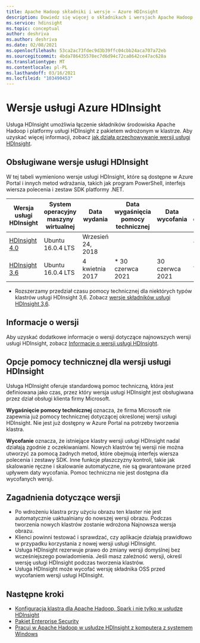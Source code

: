 ```yaml
---
title: Apache Hadoop składniki i wersje — Azure HDInsight
description: Dowiedz się więcej o składnikach i wersjach Apache Hadoop w usłudze Azure HDInsight.
ms.service: hdinsight
ms.topic: conceptual
author: deshriva
ms.author: deshriva
ms.date: 02/08/2021
ms.openlocfilehash: 53ca2ac73fdec9d3b39ffc04cbb24aca707a72eb
ms.sourcegitcommit: 4bda786435578ec7d6d94c72ca8642ce47ac628a
ms.translationtype: MT
ms.contentlocale: pl-PL
ms.lasthandoff: 03/16/2021
ms.locfileid: "103490453"
---
```

# <a name="azure-hdinsight-versions"></a>Wersje usługi Azure HDInsight

Usługa HDInsight umożliwia łączenie składników środowiska Apache Hadoop i platformy usługi HDInsight z pakietem wdrożonym w klastrze. Aby uzyskać więcej informacji, zobacz [jak działa przechowywanie wersji usługi HDInsight](hdinsight-overview-versioning.md).

## <a name="supported-hdinsight-versions"></a>Obsługiwane wersje usługi HDInsight

W tej tabeli wymieniono wersje usługi HDInsight, które są dostępne w Azure Portal i innych metod wdrażania, takich jak program PowerShell, interfejs wiersza polecenia i zestaw SDK platformy .NET.

| Wersja usługi HDInsight | System operacyjny maszyny wirtualnej | Data wydania | Data wygaśnięcia pomocy technicznej | Data wycofania | Wysoka dostępność |
| --- | --- | --- | --- | --- | --- |
| [HDInsight 4.0](hdinsight-40-component-versioning.md) |Ubuntu 16.0.4 LTS |Wrzesień 24, 2018 | | |Tak |
| [HDInsight 3,6](hdinsight-36-component-versioning.md) |Ubuntu 16.0.4 LTS |4 kwietnia 2017      | * 30 czerwca 2021 |30 czerwca 2021 |Tak |

* Rozszerzamy przedział czasu pomocy technicznej dla niektórych typów klastrów usługi HDInsight 3,6. Zobacz [wersje składników usługi HDInsight 3,6](hdinsight-36-component-versioning.md).

## <a name="release-notes"></a>Informacje o wersji

Aby uzyskać dodatkowe informacje o wersji dotyczące najnowszych wersji usługi HDInsight, zobacz [Informacje o wersji usługi HDInsight](hdinsight-release-notes.md).

## <a name="support-options-for-hdinsight-versions"></a>Opcje pomocy technicznej dla wersji usługi HDInsight

Usługa HDInsight oferuje standardową pomoc techniczną, która jest definiowana jako czas, przez który wersja usługi HDInsight jest obsługiwana przez dział obsługi klienta firmy Microsoft.

**Wygaśnięcie pomocy technicznej** oznacza, że firma Microsoft nie zapewnia już pomocy technicznej dotyczącej określonej wersji usługi HDInsight. Nie jest już dostępny w Azure Portal na potrzeby tworzenia klastra.

**Wycofanie** oznacza, że istniejące klastry wersji usługi HDInsight nadal działają zgodnie z oczekiwaniami. Nowych klastrów tej wersji nie można utworzyć za pomocą żadnych metod, które obejmują interfejs wiersza polecenia i zestawy SDK. Inne funkcje płaszczyzny kontroli, takie jak skalowanie ręczne i skalowanie automatyczne, nie są gwarantowane przed upływem daty wycofania. Pomoc techniczna nie jest dostępna dla wycofanych wersji.

## <a name="versioning-considerations"></a>Zagadnienia dotyczące wersji
- Po wdrożeniu klastra przy użyciu obrazu ten klaster nie jest automatycznie uaktualniany do nowszej wersji obrazu. Podczas tworzenia nowych klastrów zostanie wdrożona Najnowsza wersja obrazu.
- Klienci powinni testować i sprawdzać, czy aplikacje działają prawidłowo w przypadku korzystania z nowej wersji usługi HDInsight.
- Usługa HDInsight rezerwuje prawo do zmiany wersji domyślnej bez wcześniejszego powiadomienia. Jeśli masz zależność wersji, określ wersję usługi HDInsight podczas tworzenia klastrów.
- Usługa HDInsight może wycofać wersję składnika OSS przed wycofaniem wersji usługi HDInsight.

## <a name="next-steps"></a>Następne kroki

- [Konfiguracja klastra dla Apache Hadoop, Spark i nie tylko w usłudze HDInsight](hdinsight-hadoop-provision-linux-clusters.md)
- [Pakiet Enterprise Security](./enterprise-security-package.md)
- [Pracuj w Apache Hadoop w usłudze HDInsight z komputera z systemem Windows](hdinsight-hadoop-windows-tools.md)